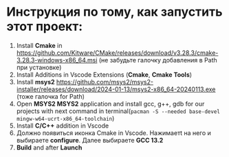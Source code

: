 # Инструкция по тому, как запустить этот проект:
1. Install **Cmake** in https://github.com/Kitware/CMake/releases/download/v3.28.3/cmake-3.28.3-windows-x86_64.msi (не забудьте галочку  добавления в Path при установке)
2. Install Additions in Vscode Extensions (**Cmake**, **Cmake Tools**)
3. Install **msys2** https://github.com/msys2/msys2-installer/releases/download/2024-01-13/msys2-x86_64-20240113.exe (тоже галочка for Path)
4. Open **MSYS2 MSYS2** application and install gcc, g++, gdb for our projects with next command in terminal(```pacman -S --needed base-devel mingw-w64-ucrt-x86_64-toolchain```)
5. Install **C/C++** addition in Vscode
6. Должно появиться иконка Cmake in Vscode. Нажимаетt на него и выбираете **configure**. Далее выбираете **GCC 13.2**
7. **Build** and after **Launch** 
